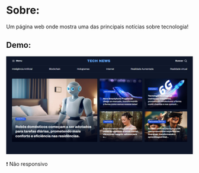 # Sobre:
Um página web onde mostra uma das principais notícias sobre tecnologia!

## Demo:
<img src="assets/images/demo.png">

❗ Não responsivo
